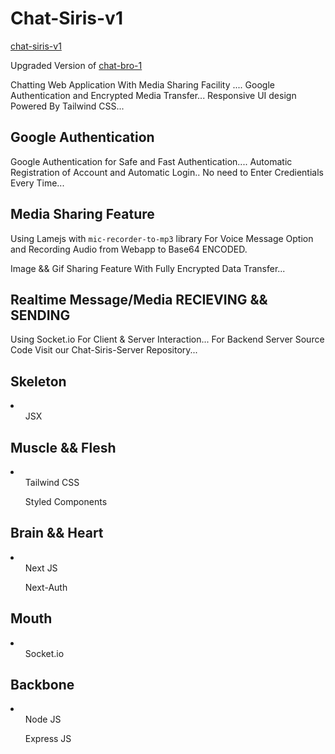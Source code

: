 # Chat-Siris-v1 

[chat-siris-v1](https://chat-siris-v1.vercel.app)

Upgraded Version of [chat-bro-1](https://github.com/thejas-dev/Chat-Bro-Web-App)

Chatting Web Application With Media Sharing Facility .... Google Authentication and Encrypted Media Transfer... Responsive UI design Powered By Tailwind CSS... 

## Google Authentication

Google Authentication for Safe and Fast Authentication.... Automatic Registration of Account and Automatic Login.. No need to Enter Credientials Every Time...


## Media Sharing Feature

Using Lamejs with `mic-recorder-to-mp3` library For Voice Message Option and Recording Audio from Webapp to Base64 ENCODED.

Image && Gif Sharing Feature With Fully Encrypted Data Transfer... 

## Realtime Message/Media RECIEVING && SENDING

Using Socket.io For Client & Server Interaction... For Backend Server Source Code Visit our Chat-Siris-Server Repository...

## Skeleton
<li>
	<ul>JSX</ul>
</li>

## Muscle && Flesh
<li>
	<ul>Tailwind CSS</ul>
	<ul>Styled Components</ul>
</li>

## Brain && Heart
<li>
	<ul>Next JS</ul>
	<ul>Next-Auth</ul>
</li>

## Mouth
<li>
	<ul>Socket.io</ul>
</li>

## Backbone
<li>
	<ul>Node JS</ul>
	<ul>Express JS</ul>
</li>

